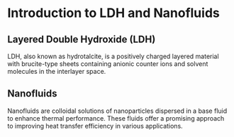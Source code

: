 # Introduction to LDH and Nanofluids

## Layered Double Hydroxide (LDH)

LDH, also known as hydrotalcite, is a positively charged layered material with brucite-type sheets containing anionic counter ions and solvent molecules in the interlayer space.

## Nanofluids

Nanofluids are colloidal solutions of nanoparticles dispersed in a base fluid to enhance thermal performance. These fluids offer a promising approach to improving heat transfer efficiency in various applications.
